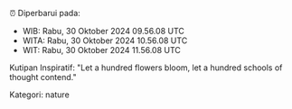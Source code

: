 ⏰ Diperbarui pada:
- WIB: Rabu, 30 Oktober 2024 09.56.08 UTC
- WITA: Rabu, 30 Oktober 2024 10.56.08 UTC
- WIT: Rabu, 30 Oktober 2024 11.56.08 UTC

Kutipan Inspiratif:
"Let a hundred flowers bloom, let a hundred schools of thought contend."


Kategori: nature

